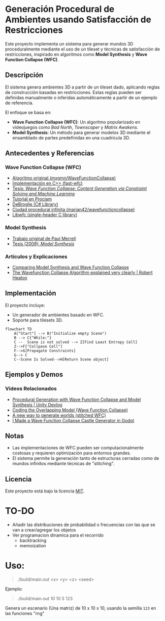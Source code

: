 # Generación Procedural de Ambientes usando Satisfacción de Restricciones

Este proyecto implementa un sistema para generar mundos 3D proceduralmente mediante el uso de un tileset y técnicas de satisfacción de restricciones, inspirado en algoritmos como **Model Synthesis** y **Wave Function Collapse (WFC)**.

## Descripción

El sistema genera ambientes 3D a partir de un tileset dado, aplicando reglas de construcción basadas en restricciones. Estas reglas pueden ser definidas manualmente o inferidas automáticamente a partir de un ejemplo de referencia.

El enfoque se basa en:
- **Wave Function Collapse (WFC)**: Un algoritmo popularizado en videojuegos como *Bad North*, *Townscaper* y *Matrix Awakens*.
- **Model Synthesis**: Un método para generar modelos 3D mediante el ensamblado de partes predefinidas en una cuadrícula 3D.

## Antecedentes y Referencias

### Wave Function Collapse (WFC)
- [Algoritmo original (mxgmn/WaveFunctionCollapse)](https://github.com/mxgmn/WaveFunctionCollapse)
- [Implementación en C++ (fast-wfc)](https://github.com/math-fehr/fast-wfc)
- [Tesis: *Wave Function Collapse: Content Generation via Constraint Solving and Machine Learning*](https://escholarship.org/uc/item/1fb9k44q)
- [Tutorial en Procjam](https://www.procjam.com/tutorials/wfc/)
- [DeBroglie (C# Library)](https://boristhebrave.github.io/DeBroglie/)
- [Ciudad procedural infinita (marian42/wavefunctioncollapse)](https://github.com/marian42/wavefunctioncollapse)
- [Libwfc (single-header C library)](https://github.com/vplesko/libwfc)

### Model Synthesis
- [Trabajo original de Paul Merrell](http://graphics.cs.utexas.edu/papers/merrell_modelSynthesis_techReport07.pdf)
- [Tesis (2009): *Model Synthesis*](https://repositories.lib.utexas.edu/handle/2152/ETD-UT-2009-12-582)

### Artículos y Explicaciones
- [Comparing Model Synthesis and Wave Function Collapse](https://nothings.org/gamedev/model_synthesis.html)
- [The Wavefunction Collapse Algorithm explained very clearly | Robert Heaton](https://robertheaton.com/2018/12/17/wavefunction-collapse-algorithm/)

## Implementación

El proyecto incluye:
- Un generador de ambientes basado en WFC.
- Soporte para tilesets 3D.

```mermaid
flowchart TD
    A["Start"] --> B("Initialize empty Scene")
    B --> C{"While:"}
    C --  Scene is not solved --> Z[Find Least Entropy Cell]
    Z-->F["Collpase Cell"]
    F-->G[Propagate Constraints]
    G--> C
    C--Scene Is Solved-->H[Return Scene object]
```
## Ejemplos y Demos

### Videos Relacionados
- [Procedural Generation with Wave Function Collapse and Model Synthesis | Unity Devlog](https://www.youtube.com/watch?v=0bcZb-SsnrA)
- [Coding the Overlapping Model (Wave Function Collapse)](https://www.youtube.com/watch?v=2SuvO4Gi7uY)
- [A new way to generate worlds (stitched WFC)](https://www.youtube.com/watch?v=0a_-TIWY8Hs)
- [I Made a Wave Function Collapse Castle Generator in Godot](https://www.youtube.com/watch?v=0bcZb-SsnrA)

## Notas

- Las implementaciones de WFC pueden ser computacionalmente costosas y requieren optimización para entornos grandes.
- El sistema permite la generación tanto de estructuras cerradas como de mundos infinitos mediante técnicas de "stitching".

## Licencia

Este proyecto está bajo la licencia [MIT](LICENSE).

# TO-DO
* Añadir las distribuciones de probabilidad o frecuencias con las que se van a crear/agregar los objetos
* Ver programacion dinamica para el recorrido
   * backtracking
    * memoization

# Uso:
> ./build/main.out \<x> \<y> \<z> \<seed>

Ejemplo:
> ./build/main.out 10 10 5 123

Genera un escenario (Una matriz) de 10 x 10 x 10, usando la semilla `123` en las funciones "rng"